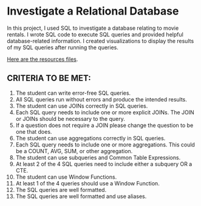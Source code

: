 # Investigate a Relational Database

In this project, I used SQL to investigate a database relating to movie rentals. I wrote SQL code to execute SQL queries and provided helpful database-related information. I created visualizations to display the results of my SQL queries after running the queries.

[Here are the resources files]().

## CRITERIA TO BE MET:
1. The student can write error-free SQL queries.
2. All SQL queries run without errors and produce the intended results.
3. The student can use JOINs correctly in SQL queries.
4. Each SQL query needs to include one or more explicit JOINs. The JOIN or JOINs should be necessary to the query.
5. If a question does not require a JOIN please change the question to be one that does.
6. The student can use aggregations correctly in SQL queries.
7. Each SQL query needs to include one or more aggregations. This could be a COUNT, AVG, SUM, or other aggregation.
8. The student can use subqueries and Common Table Expressions.
9. At least 2 of the 4 SQL queries need to include either a subquery OR a CTE.
10. The student can use Window Functions.
11. At least 1 of the 4 queries should use a Window Function.
12. The SQL queries are well formatted.
13. The SQL queries are well formatted and use aliases.
